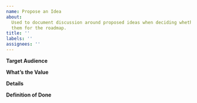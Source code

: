 ```yaml
---
name: Propose an Idea
about:
  Used to document discussion around proposed ideas when deciding whether to   approve
  them for the roadmap.
title: ''
labels: ''
assignees: ''
---
```


**Target Audience**
<!-- Describe the target audience for this change to the project. -->

**What’s the Value**

<!-- Describe the value of implementing the proposed idea. -->

**Details**
<!-- Provide more context and details for the proposal. -->

**Definition of Done**
<!-- Specify the outcomes that, once achieved, mean the work for the proposed idea has been completed. -->
